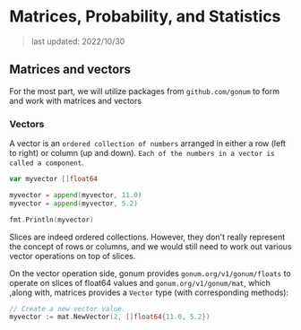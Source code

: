 # Matrices, Probability, and Statistics

> last updated: 2022/10/30

## Matrices and vectors

For the most part, we will utilize packages from `github.com/gonum` to form and work with matrices and vectors

### Vectors

A vector is an `ordered collection of numbers` arranged in either a row (left to right) or column (up and down). `Each of the numbers in a vector is called a component`.

```go
var myvector []float64

myvector = append(myvector, 11.0)
myvector = append(myvector, 5.2)

fmt.Println(myvector)
```

Slices are indeed ordered collections. However, they don't really represent the concept of rows or columns, and we would still need to work out various vector operations on top of slices.

On the vector operation side, gonum provides `gonum.org/v1/gonum/floats` to operate on slices of float64 values and `gonum.org/v1/gonum/mat`, which ,along with, matrices provides a `Vector` type (with corresponding methods):

```go
// Create a new vector value.
myvector := mat.NewVector(2, []float64{11.0, 5.2})
```
